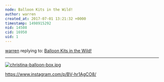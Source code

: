 ```yaml
---
node: Balloon Kits in the Wild!
author: warren
created_at: 2017-07-01 13:21:32 +0000
timestamp: 1498915292
nid: 14508
cid: 16950
uid: 1
---
```




[warren](../profile/warren) replying to: [Balloon Kits in the Wild!](../notes/bronwen/06-07-2017/balloon-kits-in-the-wild)

----
[![christina-balloon-box.jpg](https://publiclab.org/system/images/photos/000/020/971/large/christina-balloon-box.jpg)](https://publiclab.org/system/images/photos/000/020/971/large/christina-balloon-box.jpg)



https://www.instagram.com/p/BV-hr1AgCO8/